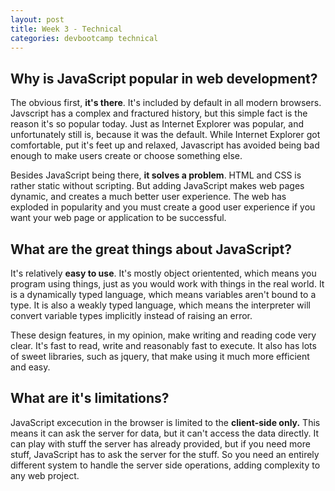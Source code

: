 ```yaml
---
layout: post
title: Week 3 - Technical
categories: devbootcamp technical
---
```



Why is JavaScript popular in web development?
---------------------------------------------
	
The obvious first, **it's there**. It's included by default in all modern browsers. Javscript has a complex and fractured history, but this simple fact is the reason it's so popular today. Just as Internet Explorer was popular, and unfortunately still is, because it was the default. While Internet Explorer got comfortable, put it's feet up and relaxed, Javascript has avoided being bad enough to make users create or choose something else.

Besides JavaScript being there, **it solves a problem**. HTML and CSS is rather static without scripting. But adding JavaScript makes web pages dynamic, and creates a much better user experience. The web has exploded in popularity and you must create a good user experience if you want your web page or application to be successful.


What are the great things about JavaScript?
-------------------------------------------

It's relatively **easy to use**. It's mostly object orientented, which means you program using things, just as you would work with things in the real world. It is a dynamically typed language, which means variables aren't bound to a type. It is also a weakly typed language, which means the interpreter will convert variable types implicitly instead of raising an error.

These design features, in my opinion, make writing and reading code very clear. It's fast to read, write and reasonably fast to execute. It also has lots of sweet libraries, such as jquery, that make using it much more efficient and easy.


What are it's limitations?
--------------------------

JavaScript excecution in the browser is limited to the **client-side only.** This means it can ask the server for data, but it can't access the data directly. It can play with stuff the server has already provided, but if you need more stuff, JavaScript has to ask the server for the stuff. So you need an entirely different system to handle the server side operations, adding complexity to any web project.
